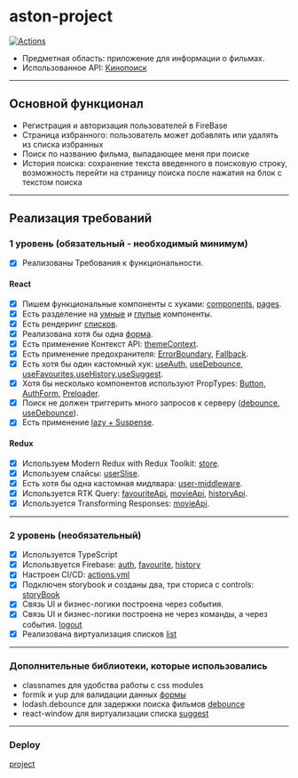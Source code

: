 # aston-project

[![Actions](https://github.com/BullatBor/aston_project/actions/workflows/checks.yml/badge.svg)](https://github.com/BullatBor/aston_project/actions/workflows/checks.yml)

- Предметная область: приложение для информации о фильмах.
- Использованное API: [Кинопоиск](https://api.kinopoisk.dev/)

---

## Основной функционал

- Регистрация и авторизация пользователей в FireBase
- Страница избранного: пользователь может добавлять или удалять из списка избранных
- Поиск по названию фильма, выпадающее меня при поиске
- История поиска: сохранение текста введенного в поисковую строку, возможность перейти на страницу поиска после нажатия на блок с текстом поиска

---

## Реализация требований

### 1 уровень (обязательный - необходимый минимум)

- [x] Реализованы Требования к функциональности.

#### React

- [x] Пишем функциональные компоненты c хуками: [components](src/ui/components), [pages](src/pages).
- [x] Есть разделение на [умные](src/pages/MainPage/MainPage.tsx) и [глупые](src/ui/elements/Button/Button.tsx) компоненты.
- [x] Есть рендеринг [списков](src/pages/MainPage/MainPage.tsx).
- [x] Реализована хотя бы одна [форма](src/ui/components/AuthButtons/AuthButtons.tsx).
- [x] Есть применение Контекст API: [themeContext](src/context/ThemeContext.ts).
- [x] Есть применение предохранителя: [ErrorBoundary](src/app.tsx), [Fallback](src/ui/components/ErrorBoundary/ErrorBoundary.tsx).
- [x] Есть хотя бы один кастомный хук: [useAuth](src/hooks/useAuth.ts), [useDebounce](src/hooks/useDebounce.ts), [useFavourites](src/hooks/useFavourites.ts),[useHistory](src/hooks/useHistory.ts),[useSuggest](src/hooks/useSuggest.ts).
- [x] Хотя бы несколько компонентов используют PropTypes: [Button](src/ui/elements/Button/Button.tsx), [AuthForm](src/ui/components/AuthForm/AuthForm.tsx), [Preloader](src/ui/elements/Preloader/Preloader.tsx).
- [x] Поиск не должен триггерить много запросов к серверу ([debounce](src/ui/components/Search/Search.tsx), [useDebounce](src/hooks/useDebounce.ts)).
- [x] Есть применение [lazy + Suspense](src/ui/components/Main/Main.tsx).

#### Redux

- [x] Используем Modern Redux with Redux Toolkit: [store](src/store/store.ts).
- [x] Используем слайсы: [userSlise](src/store/auth/authSlice.ts).
- [x] Есть хотя бы одна кастомная мидлвара: [user-middleware](src/store/middlewares/user-middleware.ts).
- [x] Используется RTK Query: [favouriteApi](src/store/rtkQuery/favoritesApi.ts), [movieApi](src/store/rtkQuery/movieApi.ts), [historyApi](src/store/rtkQuery/historyApi.ts).
- [x] Используется Transforming Responses: [movieApi](src/store/rtkQuery/movieApi.ts).

---

### 2 уровень (необязательный)

- [x] Используется TypeScript
- [x] Использвуется Firebase: [auth](src/hooks/useAuth.ts), [favourite](src/hooks/useFavourites.ts), [history](src/hooks/useHistory.ts)
- [x] Настроен CI/CD: [actions.yml](.github/workflows/checks.yml)
- [x] Подключен storybook и созданы два, три сториса с controls: [storyBook](src/ui/elements/Button/Button.stories.tsx)
- [x] Связь UI и бизнес-логики построена через события.
- [x] Cвязь UI и бизнес-логики построена не через команды, а через события. [logout](src/ui/components/AuthButtons/AuthButtons.tsx)
- [x] Реализована виртуализация списков [list](src/ui/components/Suggest/Suggest.tsx)

---

### Дополнительные библиотеки, которые использовались

- classnames для удобства работы с css modules
- formik и yup для валидации данных [формы](src/ui/components/AuthForm/AuthForm.tsx)
- lodash.debounce для задержки поиска фильмов [debounce](src/hooks/useDebounce.ts)
- react-window для виртуализации списка [suggest](src/ui/components/Suggest/Suggest.tsx)

---

### Deploy

[project](https://bullatbor.github.io/aston_project/)
